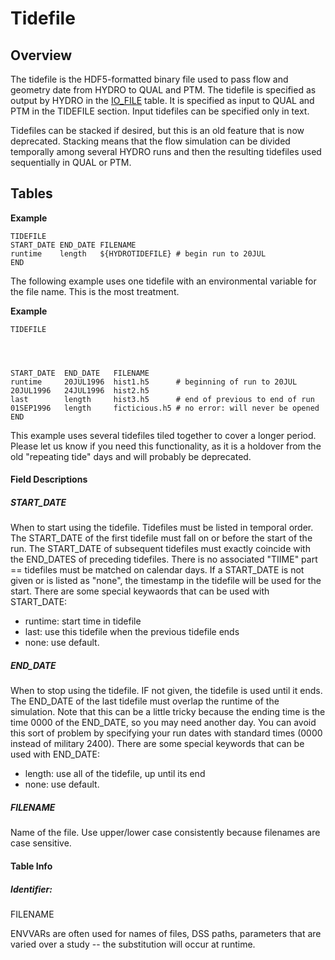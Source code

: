 # Tidefile

## Overview

The tidefile is the HDF5-formatted binary file used to pass flow and
geometry date from HYDRO to QUAL and PTM. The tidefile is specified as
output by HYDRO in the [IO_FILE](https://dwrnpmsweb0110/io_file.html)
table. It is specified as input to QUAL and PTM in the TIDEFILE section.
Input tidefiles can be specified only in text.

Tidefiles can be stacked if desired, but this is an old feature that is
now deprecated. Stacking means that the flow simulation can be divided
temporally among several HYDRO runs and then the resulting tidefiles
used sequentially in QUAL or PTM.

## Tables

<div class="code panel pdl" style="border-width: 1px;">

<div class="codeHeader panelHeader pdl"
style="border-bottom-width: 1px;">

**Example**

</div>

<div class="codeContent panelContent pdl">

``` text
TIDEFILE     
START_DATE END_DATE FILENAME   
runtime    length   ${HYDROTIDEFILE} # begin run to 20JUL  
END 
```

</div>

</div>

The following example uses one tidefile with an environmental variable
for the file name. This is the most treatment.

<div class="code panel pdl" style="border-width: 1px;">

<div class="codeHeader panelHeader pdl"
style="border-bottom-width: 1px;">

**Example**

</div>

<div class="codeContent panelContent pdl">

``` text
TIDEFILE     




START_DATE  END_DATE   FILENAME   
runtime     20JUL1996  hist1.h5      # beginning of run to 20JUL  
20JUL1996   24JUL1996  hist2.h5   
last        length     hist3.h5      # end of previous to end of run  
01SEP1996   length     ficticious.h5 # no error: will never be opened   
END 
```

</div>

</div>

This example uses several tidefiles tiled together to cover a longer
period. Please let us know if you need this functionality, as it is a
holdover from the old "repeating tide" days and will probably be
deprecated.

  

#### Field Descriptions

##### START_DATE

When to start using the tidefile. Tidefiles must be listed in temporal
order. The START_DATE of the first tidefile must fall on or before the
start of the run. The START_DATE of subsequent tidefiles must exactly
coincide with the END_DATES of preceding tidefiles. There is no
associated "TIIME" part == tidefiles must be matched on calendar days.
If a START_DATE is not given or is listed as "none", the timestamp in
the tidefile will be used for the start. There are some special
keywaords that can be used with START_DATE:

-   runtime: start time in tidefile
-   last: use this tidefile when the previous tidefile ends
-   none: use default.

##### END_DATE

When to stop using the tidefile. IF not given, the tidefile is used
until it ends. The END_DATE of the last tidefile must overlap the
runtime of the simulation. Note that this can be a little tricky because
the ending time is the time 0000 of the END_DATE, so you may need
another day. You can avoid this sort of problem by specifying your run
dates with standard times (0000  instead of military 2400). There are
some special keywords that can be used with END_DATE:

-   length: use all of the tidefile, up until its end
-   none: use default.

##### FILENAME

Name of the file. Use upper/lower case consistently because filenames
are case sensitive.

#### Table Info

##### Identifier:

FILENAME

<div>

<div>

ENVVARs are often used for names of files, DSS paths, parameters that
are varied over a study -- the substitution will occur at runtime.

</div>

</div>

<div style="page-break-before:always;">

</div>

